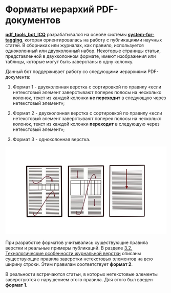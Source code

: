 Форматы иерархий PDF-документов
=====================

[**pdf_tools_bot_ICQ**](/images/README.md) разрабатывался на основе системы [**system-for-tagging**](https://github.com/owls-nlp/system-for-tagging), которая ориентировалась на работу с публикациями научных статей. В сборниках или журналах, как правило, используется одноколонный или двухколонный набор. Некоторые страницы статьи, представленной в двухколонном формате, имеют изображения или таблицы, которые могут быть заверстаны в одну колонку.

Данный бот поддерживает работу со следующими иерархиями PDF-документа:

1) Формат 1 - двухколонная верстка с сортировкой по правилу «если нетекстовый элемент заверстывают поперек полосы на несколько колонок, текст из каждой колонки **не переходит** в следующую через нетекстовый элемент»;

2) Формат 2 - двухколонная верстка с сортировкой по правилу «если нетекстовый элемент заверстывают поперек полосы на несколько колонок, текст из каждой колонки **переходит** в следующую через нетекстовый элемент»;

3) Формат 3 - одноколонная верстка.

![Форматы 1, 2 и 3 соответственно](https://github.com/owls-nlp/pdf_tools_bot_ICQ/blob/master/info/images/formats.jpg) 

При разработке форматов учитывались существующие правила верстки и реальные примеры публикаций. В разделе [3.2.
Технологические особенности журнальной верстки](http://www.hi-edu.ru/e-books/xbook243/01/part-003.htm#i213) описаны существующие правила заверстки нетекстовых элементов на всю ширину строки. Этим правилам соответствует **формат 2**.

В реальности встречаются статьи, в которых нетекстовые элементы заверстуются с нарушением этого правила. Для этого был введен **формат 1**. 